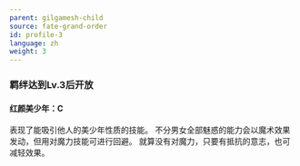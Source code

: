 ```yaml
---
parent: gilgamesh-child
source: fate-grand-order
id: profile-3
language: zh
weight: 3
---
```


### 羁绊达到Lv.3后开放

#### 红颜美少年：C

表现了能吸引他人的美少年性质的技能。
不分男女全部魅惑的能力会以魔术效果发动，但用对魔力技能可进行回避。
就算没有对魔力，只要有抵抗的意志，也可减轻效果。
